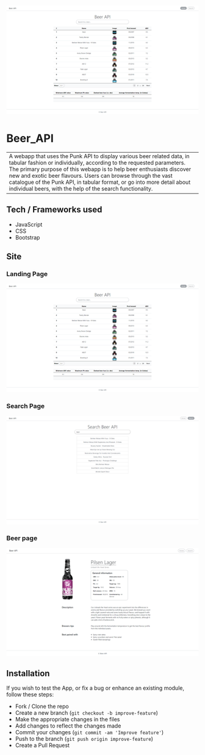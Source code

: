 # ![Beer_Api](demo_img/index.png)
# Beer_API
<table>
<tr>
<td>
  A webapp that uses the Punk API to display various beer related data, in tabular fashion or individually, according to the requested parameters. The primary purpose of this webapp is to help beer enthusiasts discover new and exotic beer flavours. Users can browse through the vast catalogue of the Punk API, in tabular format, or go into more detail about individual beers, with the help of the search functionality.
</td>
</tr>
</table>


## Tech / Frameworks used 

- JavaScript
- CSS
- Bootstrap



## Site

### Landing Page
![Beer_Api](demo_img/index.png)

### Search Page
![Beer_Api](demo_img/search.png)

### Beer page
![Beer_Api](demo_img/beer.png)


## Installation
If you wish to test the App, or fix a bug or enhance an existing module, follow these steps:

- Fork / Clone the repo
- Create a new branch (`git checkout -b improve-feature`)
- Make the appropriate changes in the files
- Add changes to reflect the changes made
- Commit your changes (`git commit -am 'Improve feature'`)
- Push to the branch (`git push origin improve-feature`)
- Create a Pull Request 



